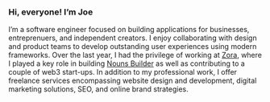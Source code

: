 ### Hi, everyone! I’m Joe

I’m a software engineer focused on building applications for businesses, entreprenuers, and independent creators. I enjoy collaborating with design and product teams to develop outstanding user experiences using modern frameworks. Over the last year, I had the privilege of working at [Zora](https://zora.co/), where I played a key role in building [Nouns Builder](https://github.com/ourzora/nouns-builder) as well as contributing to a couple of web3 start-ups. In addition to my professional work, I offer freelance services encompassing website design and development, digital marketing solutions, SEO, and online brand strategies.
